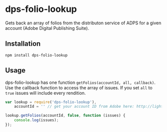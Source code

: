 dps-folio-lookup
================

Gets back an array of folios from the distributon service of ADPS for a given account (Adobe Digital Publishing Suite).

Installation
------------

```
npm install dps-folio-lookup
```

Usage
-----

dps-folio-lookup has one function `getFolios(accountId, all, callback)`. Use the callback function to access the array of issues. If you set `all` to `true` issues will include every rendition.

```javascript
var lookup = require('dps-folio-lookup'),
	accountId = '' // get your account ID from Adobe here: http://lighthouse.adobe.com/dps/entitlement/index.php

lookup.getFolios(accountId, false, function (issues) {
	console.log(issues);
});
```
